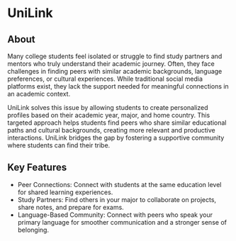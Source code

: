 # UniLink

## About

Many college students feel isolated or struggle to find study partners and mentors who truly understand their academic journey. Often, they face challenges in finding peers with similar academic backgrounds, language preferences, or cultural experiences. While traditional social media platforms exist, they lack the support needed for meaningful connections in an academic context.

UniLink solves this issue by allowing students to create personalized profiles based on their academic year, major, and home country. This targeted approach helps students find peers who share similar educational paths and cultural backgrounds, creating more relevant and productive interactions. UniLink bridges the gap by fostering a supportive community where students can find their tribe.

## Key Features

* Peer Connections: Connect with students at the same education level for shared learning experiences.
* Study Partners: Find others in your major to collaborate on projects, share notes, and prepare for exams.
* Language-Based Community: Connect with peers who speak your primary language for smoother communication and a stronger sense of belonging.
  
